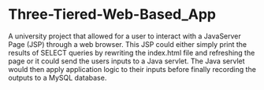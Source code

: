 # Three-Tiered-Web-Based_App
A university project that allowed for a user to interact with a JavaServer Page (JSP) through a web browser. This JSP could either simply print the results of SELECT queries by rewriting the index.html file and refreshing the page or it could send the users inputs to a Java servlet. The Java servlet would then apply application logic to their inputs before finally recording the outputs to a MySQL database.
